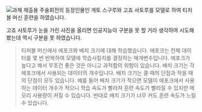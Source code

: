 ![과제 제출용](https://github.com/sejongsmarcle/2024_Spring_SMARCLE_Snaegi_Study/assets/107081324/67523d47-3392-4144-8011-9b1169ebecfc)
주술회전의 등장인물인 게토 스구루와 
고죠 사토루를 모델로 하여 티처블 머신 훈련을 하였습니다.

고죠 사토루가 눈을 가린 사진을 올리면 인공지능이
구분을 못 할 거라 생각하여 시도해봤는데
역시 구분을 못 하였습니다.

 > 티처블 머신에서 에포크와 배치 크기에 대해 학습했습니다. 에포크는 전체 데이터를 몇 번 반복하여 모델에 학습시킬지를 결정하는 매개변수입니다. 에포크가 높다고 해서 무조건 좋은 것은 아니고 과적합의 위험이 있습니다. 배치 크기는 각 에포크에서 사용되는 데이터의 개수입니다. 배치 크기는 클 때의 단점과 작을 때의 단점이 모두 있습니다. 예를 들어 배치 크기가 작으면 모델이 에포크에서 사용하는 데이터 개수가 적으니 학습 속도가 빨라져 훈련 속도가 빨라질 수 있지만 메모리 사용량이 커질 수 있습니다. 반대로 배치 크기가 너무 커도 훈련 속도가 느릴 수 있습니다.
